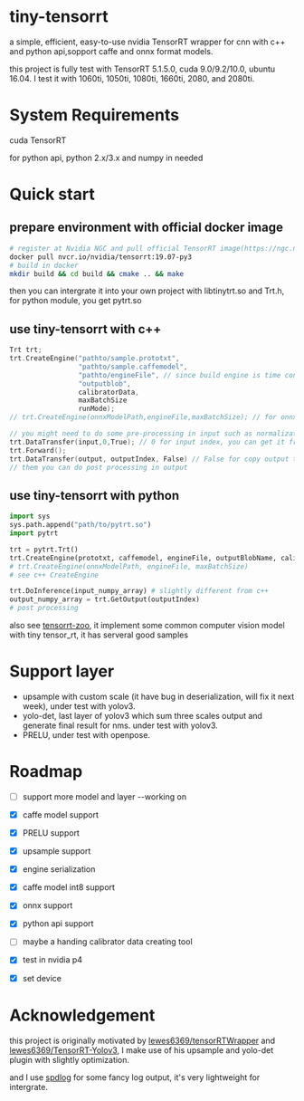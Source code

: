 <!--
 * @Description: In User Settings Edit
 * @Author: zerollzeng
 * @Date: 2019-08-23 09:16:35
 * @LastEditTime: 2019-09-12 16:05:22
 * @LastEditors: zerollzeng
 -->

# tiny-tensorrt
a simple, efficient, easy-to-use nvidia TensorRT wrapper for cnn with c++ and python api,sopport caffe and onnx format models.

this project is fully test with TensorRT 5.1.5.0, cuda 9.0/9.2/10.0, ubuntu 16.04. I test it with 1060ti, 1050ti, 1080ti, 1660ti, 2080, and 2080ti.

# System Requirements
cuda
TensorRT

for python api, python 2.x/3.x and numpy in needed
# Quick start

## prepare environment with official docker image
```bash
# register at Nvidia NGC and pull official TensorRT image(https://ngc.nvidia.com/catalog/containers/nvidia:tensorrt)
docker pull nvcr.io/nvidia/tensorrt:19.07-py3
# build in docker
mkdir build && cd build && cmake .. && make
```
then you can intergrate it into your own project with libtinytrt.so and Trt.h, for python module, you get pytrt.so

## use tiny-tensorrt with c++
```c++
Trt trt;
trt.CreateEngine("pathto/sample.prototxt",
                 "pathto/sample.caffemodel",
                 "pathto/engineFile", // since build engine is time consuming,so save we can serialize engine to file, it's much more faster
                 "outputblob",
                 calibratorData,
                 maxBatchSize
                 runMode);
// trt.CreateEngine(onnxModelPath,engineFile,maxBatchSize); // for onnx model

// you might need to do some pre-processing in input such as normalization, it depends on your model.
trt.DataTransfer(input,0,True); // 0 for input index, you can get it from CreateEngine phase log output, True for copy input date to gpu
trt.Forward();
trt.DataTransfer(output, outputIndex, False) // False for copy output to memory, you can get outputIndex in CreateEngine phase
// them you can do post processing in output
```

## use tiny-tensorrt with python
```python
import sys
sys.path.append("path/to/pytrt.so")
import pytrt

trt = pytrt.Trt()
trt.CreateEngine(prototxt, caffemodel, engineFile, outputBlobName, calibratorData, maxBatchSize, mode)
# trt.CreateEngine(onnxModelPath, engineFile, maxBatchSize)
# see c++ CreateEngine

trt.DoInference(input_numpy_array) # slightly different from c++
output_numpy_array = trt.GetOutput(outputIndex)
# post processing
```

also see [tensorrt-zoo](https://github.com/zerollzeng/tensorrt-zoo), it implement some common computer vision model with tiny tensor_rt, it has serveral good samples

# Support layer
- upsample with custom scale (it have bug in deserialization, will fix it next week), under test with yolov3.
- yolo-det, last layer of yolov3 which sum three scales output and generate final result for nms. under test with yolov3.
- PRELU, under test with openpose.

# Roadmap
- [ ] support more model and layer --working on
- [x] caffe model support
- [x] PRELU support
- [x] upsample support
- [x] engine serialization
- [x] caffe model int8 support
- [x] onnx support
- [x] python api support
- [ ] maybe a handing calibrator data creating tool
- [x] test in nvidia p4
- [x] set device


# Acknowledgement
this project is originally motivated by [lewes6369/tensorRTWrapper](https://github.com/lewes6369/tensorRTWrapper) and [lewes6369/TensorRT-Yolov3](https://github.com/lewes6369/TensorRT-Yolov3), I make use of his upsample and yolo-det plugin with slightly optimization.

and I use [spdlog](https://github.com/gabime/spdlog) for some fancy log output, it's very lightweight for intergrate. 



